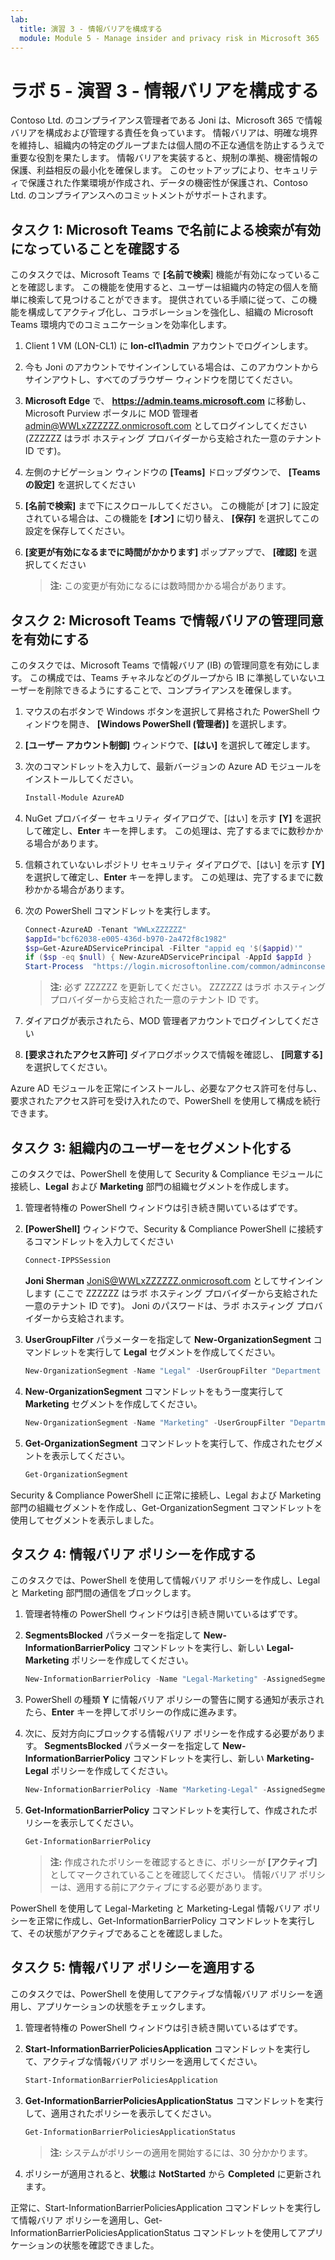 ```yaml
---
lab:
  title: 演習 3 - 情報バリアを構成する
  module: Module 5 - Manage insider and privacy risk in Microsoft 365
---
```


# ラボ 5 - 演習 3 - 情報バリアを構成する

Contoso Ltd. のコンプライアンス管理者である Joni は、Microsoft 365 で情報バリアを構成および管理する責任を負っています。 情報バリアは、明確な境界を維持し、組織内の特定のグループまたは個人間の不正な通信を防止するうえで重要な役割を果たします。 情報バリアを実装すると、規制の準拠、機密情報の保護、利益相反の最小化を確保します。 このセットアップにより、セキュリティで保護された作業環境が作成され、データの機密性が保護され、Contoso Ltd. のコンプライアンスへのコミットメントがサポートされます。

## タスク 1: Microsoft Teams で名前による検索が有効になっていることを確認する

このタスクでは、Microsoft Teams で **[名前で検索**] 機能が有効になっていることを確認します。 この機能を使用すると、ユーザーは組織内の特定の個人を簡単に検索して見つけることができます。 提供されている手順に従って、この機能を構成してアクティブ化し、コラボレーションを強化し、組織の Microsoft Teams 環境内でのコミュニケーションを効率化します。

1. Client 1 VM (LON-CL1) に **lon-cl1\admin** アカウントでログインします。

1. 今も Joni のアカウントでサインインしている場合は、このアカウントからサインアウトし、すべてのブラウザー ウィンドウを閉じてください。

1. **Microsoft Edge** で、 **https://admin.teams.microsoft.com** に移動し、Microsoft Purview ポータルに MOD 管理者 admin@WWLxZZZZZZ.onmicrosoft.com としてログインしてください (ZZZZZZ はラボ ホスティング プロバイダーから支給された一意のテナント ID です)。

1. 左側のナビゲーション ウィンドウの **[Teams]** ドロップダウンで、 **[Teams の設定]** を選択してください

1. **[名前で検索]** まで下にスクロールしてください。 この機能が [オフ] に設定されている場合は、この機能を **[オン]** に切り替え、 **[保存]** を選択してこの設定を保存してください。

1. **[変更が有効になるまでに時間がかかります]** ポップアップで、 **[確認]** を選択してください

    >**注:** この変更が有効になるには数時間かかる場合があります。

## タスク 2: Microsoft Teams で情報バリアの管理同意を有効にする

このタスクでは、Microsoft Teams で情報バリア (IB) の管理同意を有効にします。 この構成では、Teams チャネルなどのグループから IB に準拠していないユーザーを削除できるようにすることで、コンプライアンスを確保します。

1. マウスの右ボタンで Windows ボタンを選択して昇格された PowerShell ウィンドウを開き、 **[Windows PowerShell (管理者)]** を選択します。

1. **[ユーザー アカウント制御]** ウィンドウで、**[はい]** を選択して確定します。

1. 次のコマンドレットを入力して、最新バージョンの Azure AD モジュールをインストールしてください。

    ```powershell
    Install-Module AzureAD
    ```

1. NuGet プロバイダー セキュリティ ダイアログで、[はい] を示す **[Y]** を選択して確定し、**Enter** キーを押します。 この処理は、完了するまでに数秒かかる場合があります。

1. 信頼されていないレポジトリ セキュリティ ダイアログで、[はい] を示す **[Y]** を選択して確定し、**Enter** キーを押します。  この処理は、完了するまでに数秒かかる場合があります。

1. 次の PowerShell コマンドレットを実行します。

    ````powershell
    Connect-AzureAD -Tenant "WWLxZZZZZZ"
    $appId="bcf62038-e005-436d-b970-2a472f8c1982" 
    $sp=Get-AzureADServicePrincipal -Filter "appid eq '$($appid)'"
    if ($sp -eq $null) { New-AzureADServicePrincipal -AppId $appId }
    Start-Process  "https://login.microsoftonline.com/common/adminconsent?client_id=$appId"
    ````

    >**注:** 必ず ZZZZZZ を更新してください。 ZZZZZZ はラボ ホスティング プロバイダーから支給された一意のテナント ID です。

1. ダイアログが表示されたら、MOD 管理者アカウントでログインしてください

1. **[要求されたアクセス許可]** ダイアログボックスで情報を確認し、 **[同意する]** を選択してください。

Azure AD モジュールを正常にインストールし、必要なアクセス許可を付与し、要求されたアクセス許可を受け入れたので、PowerShell を使用して構成を続行できます。

## タスク 3: 組織内のユーザーをセグメント化する

このタスクでは、PowerShell を使用して Security & Compliance モジュールに接続し、**Legal** および **Marketing** 部門の組織セグメントを作成します。

1. 管理者特権の PowerShell ウィンドウは引き続き開いているはずです。

1. **[PowerShell]** ウィンドウで、Security & Compliance PowerShell に接続するコマンドレットを入力してください

    ````powershell
    Connect-IPPSSession
    ````

    **Joni Sherman** JoniS@WWLxZZZZZZ.onmicrosoft.com としてサインインします (ここで ZZZZZZ はラボ ホスティング プロバイダーから支給された一意のテナント ID です)。  Joni のパスワードは、ラボ ホスティング プロバイダーから支給されます。

1. **UserGroupFilter** パラメーターを指定して **New-OrganizationSegment** コマンドレットを実行して **Legal** セグメントを作成してください。

    ````powershell
    New-OrganizationSegment -Name "Legal" -UserGroupFilter "Department -eq 'Legal'"
    ````

1. **New-OrganizationSegment** コマンドレットをもう一度実行して **Marketing** セグメントを作成してください。

    ````powershell
    New-OrganizationSegment -Name "Marketing" -UserGroupFilter "Department -eq 'Marketing'"
    ````

1. **Get-OrganizationSegment** コマンドレットを実行して、作成されたセグメントを表示してください。

    ````powershell
    Get-OrganizationSegment
    ````

Security & Compliance PowerShell に正常に接続し、Legal および Marketing 部門の組織セグメントを作成し、Get-OrganizationSegment コマンドレットを使用してセグメントを表示しました。

## タスク 4: 情報バリア ポリシーを作成する

このタスクでは、PowerShell を使用して情報バリア ポリシーを作成し、Legal と Marketing 部門間の通信をブロックします。

1. 管理者特権の PowerShell ウィンドウは引き続き開いているはずです。

1. **SegmentsBlocked** パラメーターを指定して **New-InformationBarrierPolicy** コマンドレットを実行し、新しい **Legal-Marketing** ポリシーを作成してください。

    ````powershell
    New-InformationBarrierPolicy -Name "Legal-Marketing" -AssignedSegment "Legal" -SegmentsBlocked "Marketing" -State Active
    ````

1. PowerShell の種類 **Y** に情報バリア ポリシーの警告に関する通知が表示されたら、**Enter** キーを押してポリシーの作成に進みます。

1. 次に、反対方向にブロックする情報バリア ポリシーを作成する必要があります。 **SegmentsBlocked** パラメーターを指定して **New-InformationBarrierPolicy** コマンドレットを実行し、新しい **Marketing-Legal** ポリシーを作成してください。

    ````powershell
    New-InformationBarrierPolicy -Name "Marketing-Legal" -AssignedSegment "Marketing" -SegmentsBlocked "Legal" -State Active
    ````

1. **Get-InformationBarrierPolicy** コマンドレットを実行して、作成されたポリシーを表示してください。

    ````powershell
    Get-InformationBarrierPolicy
    ````

    >**注:** 作成されたポリシーを確認するときに、ポリシーが **[アクティブ]** としてマークされていることを確認してください。 情報バリア ポリシーは、適用する前にアクティブにする必要があります。

PowerShell を使用して Legal-Marketing と Marketing-Legal 情報バリア ポリシーを正常に作成し、Get-InformationBarrierPolicy コマンドレットを実行して、その状態がアクティブであることを確認しました。

## タスク 5: 情報バリア ポリシーを適用する

このタスクでは、PowerShell を使用してアクティブな情報バリア ポリシーを適用し、アプリケーションの状態をチェックします。

1. 管理者特権の PowerShell ウィンドウは引き続き開いているはずです。

1. **Start-InformationBarrierPoliciesApplication** コマンドレットを実行して、アクティブな情報バリア ポリシーを適用してください。

    ````powershell
    Start-InformationBarrierPoliciesApplication
    ````

1. **Get-InformationBarrierPoliciesApplicationStatus** コマンドレットを実行して、適用されたポリシーを表示してください。

    ````powershell
    Get-InformationBarrierPoliciesApplicationStatus
    ````

    >**注:** システムがポリシーの適用を開始するには、30 分かかります。

1. ポリシーが適用されると、**状態**は **NotStarted** から **Completed** に更新されます。

正常に、Start-InformationBarrierPoliciesApplication コマンドレットを実行して情報バリア ポリシーを適用し、Get-InformationBarrierPoliciesApplicationStatus コマンドレットを使用してアプリケーションの状態を確認できました。
